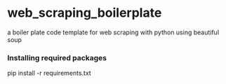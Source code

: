 # web_scraping_boilerplate
a boiler plate code template for web scraping with python using beautiful soup


### Installing required packages
pip install -r requirements.txt
